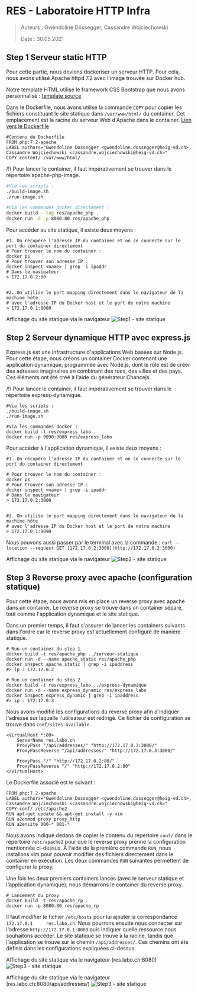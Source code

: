 # RES - Laboratoire HTTP Infra

> Auteurs : Gwendoline Dössegger, Cassandre Wojciechowski
>
> Date : 30.05.2021

## Step 1 Serveur static HTTP
Pour cette partie, nous devions dockeriser un serveur HTTP. Pour cela, nous avons utilisé Apache httpd 7.2 avec l'image trouvée sur Docker hub.

Notre template HTML utilise le framework CSS Bootstrap que nous avons personnalisé : [template source](https://www.themezy.com/free-website-templates/156-pink-free-responsive-bootstrap-template)

Dans le Dockerfile, nous avons utilisé la commande `COPY` pour copier les fichiers constituant le site statique dans `/var/www/html/` du container. Cet emplacement est la racine du serveur Web d'Apache dans le container. 
[Lien vers le Dockerfile](https://github.com/CassandreWoj/Teaching-HEIGVD-RES-2021-Labo-HTTPInfra/blob/master/docker-images/serveur-statique/Dockerfile)
```shell
#Contenu du Dockerfile
FROM php:7.2-apache
LABEL authors="Gwendoline Dossegger <gwendoline.dossegger@heig-vd.ch>, Cassandre Wojciechowski <cassandre.wojciechowski@heig-vd.ch>"
COPY content/ /var/www/html/
```


/!\ Pour lancer le container, il faut impérativement se trouver dans le répertoire apache-php-image.
```sh
#Via les scripts :
./build-image.sh
./run-image.sh

#Via les commandes docker directement :
docker build --tag res/apache_php .
docker run -d -p 8080:80 res/apache_php 
```

Pour accéder au site statique, il existe deux moyens :
```shell
#1. On récupère l'adresse IP du container et on se connecte sur le port du container directement
# Pour trouver le nom du container : 
docker ps
# Pour trouver son adresse IP : 
docker inspect <name> | grep -i ipaddr
# Dans le navigateur
> 172.17.0.2:80


#2. On utilise le port mapping directement dans le navigateur de la machine hôte 
# avec l'adresse IP du Docker host et le port de notre machine
> 172.17.0.1:8080
```

Affichage du site statique via le navigateur
![Step1 - site statique](./images/step1.png)


## Step 2 Serveur dynamique HTTP avec express.js

Express.js est une infrastructure d'applications Web basées sur Node.js. 
Pour cette étape, nous créons un container Docker contenant une application dynamique, programmée avec Node.js, dont le rôle est de créer des adresses imaginaires en combinant des rues, des villes et des pays. Ces éléments ont été créé à l'aide du générateur Chancejs.

/!\ Pour lancer le container, il faut impérativement se trouver dans le répertoire express-dynamique. 
```shell
#Via les scripts :
./build-image.sh
./run-image.sh

#Via les commandes docker : 
docker build -t res/express_labo .
docker run -p 9090:3000 res/express_labo
```

Pour accéder à l'application dynamique, il existe deux moyens :
```shell
#1. On récupère l'adresse IP du container et on se connecte sur le port du container directement

# Pour trouver le nom du container : 
docker ps
# Pour trouver son adresse IP : 
docker inspect <name> | grep -i ipaddr
# Dans le navigateur
> 172.17.0.2:3000

 
#2. On utilise le port mapping directement dans le navigateur de la machine hôte 
# avec l'adresse IP du Docker host et le port de notre machine
> 172.17.0.1:9090
```
Nous pouvons aussi passer par le terminal avec la commande : `curl --location --request GET [172.17.0.2:3000](http://172.17.0.2:3000)`

Affichage du site statique via le navigateur
![Step2 - site statique](./images/step2.png)

## Step 3 Reverse proxy avec apache (configuration statique)

Pour cette étape, nous avons mis en place un reverse proxy avec apache dans un container. Le reverse proxy se trouve dans un container séparé, tout comme l'application dynamique et le site statique. 

Dans un premier temps, il faut s'assurer de lancer les containers suivants dans l'ordre car le reverse proxy est actuellement configuré de manière statique. 
```shell
# Run un container du step 1
docker build -t res/apache_php ../serveur-statique
docker run -d --name apache_static res/apache_php
docker inspect apache_static | grep -i ipaddress
#> ip : 172.17.0.2

# Run un container du step 2
docker build -t res/express_labo ../express-dynamique
docker run -d --name express_dynamic res/express_labo
docker inspect express_dynamic | grep -i ipaddress
#> ip : 172.17.0.3
```

Nous avons modifié les configurations du reverse proxy afin d'indiquer l'adresse sur laquelle l'utilisateur est redirigé. 
Ce fichier de configuration se trouve dans `conf/sites-available`. 
```shell
<VirtualHost *:80>
	ServerName res.labo.ch
	ProxyPass "/api/addresses/" "http://172.17.0.3:3000/"
	ProxyPassReverse "/api/addresses/" "http://172.17.0.3:3000/"

	ProxyPass "/" "http://172.17.0.2:80/"
	ProxyPassReverse "/" "http://172.17.0.2:80"
</VirtualHost>
```

Le Dockerfile associé est le suivant : 
```shell
FROM php:7.2-apache
LABEL authors="Gwendoline Dossegger <gwendoline.dossegger@heig-vd.ch>, Cassandre Wojciechowski <cassandre.wojciechowski@heig-vd.ch>"
COPY conf/ /etc/apache2
RUN apt-get update && apt-get install -y vim
RUN a2enmod proxy proxy_http
RUN a2ensite 000-* 001-*
```
Nous avons indiqué dedans de copier le contenu du répertoire `conf/` dans le répertoire `/etc/apache2` pour que le reverse proxy prenne la configuration mentionnée ci-dessus.
À l'aide de la première commande `RUN`, nous installons vim pour pouvoir modifier des fichiers directement dans le container en exécution.
Les deux commandes `RUN` suivantes permettent de configurer le proxy. 

Une fois les deux premiers containers lancés (avec le serveur statique et l'application dynamique), nous démarrons le container du reverse proxy.
```shell
# Lancement du proxy
docker build -t res/apache_rp .
docker run -p 8080:80 res/apache_rp
```

Il faut modifier le fichier `/etc/hosts` pour lui ajouter la correspondance `172.17.0.1     res.labo.ch`. 
Nous pourrons ensuite nous connecter sur l'adresse `http://172.17.0.1:8080` puis indiquer quelle ressource nous souhaitons accéder. 
Le site statique se trouve à la racine, tandis que l'application se trouve sur le chemin `/api/addresses/`. Ces chemins ont été définis dans les configurations expliquées ci-dessus.

Affichage du site statique via le navigateur (res.labo.ch:8080)
![Step3 - site statique](./images/step3_1.png)

Affichage du site statique via le navigateur (res.labo.ch:8080/api/addresses/)
![Step3 - site statique](./images/step3_2.png)
